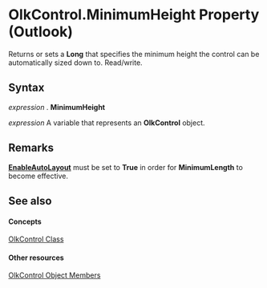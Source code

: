 
# OlkControl.MinimumHeight Property (Outlook)

Returns or sets a  **Long** that specifies the minimum height the control can be automatically sized down to. Read/write.


## Syntax

 _expression_ . **MinimumHeight**

 _expression_ A variable that represents an **OlkControl** object.


## Remarks

 **[EnableAutoLayout](929f07f1-db56-9b31-910e-e0c83b57afde.md)** must be set to **True** in order for **MinimumLength** to become effective.


## See also


#### Concepts


[OlkControl Class](426a3ce8-9103-d72e-13ee-9fb47ae0eb07.md)
#### Other resources


[OlkControl Object Members](9c42f23f-fc93-a5ac-6a6e-bd64ce49c01d.md)
